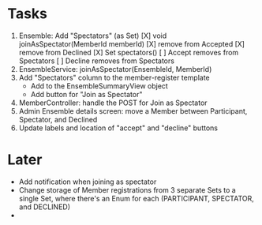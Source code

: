 # Tasks

1. Ensemble: Add "Spectators" (as Set<MemberId>)
   [X] void joinAsSpectator(MemberId memberId)
     [X] remove from Accepted 
     [X] remove from Declined
   [X] Set<MemberId> spectators()
   [ ] Accept removes from Spectators
   [ ] Decline removes from Spectators
2. EnsembleService: joinAsSpectator(EnsembleId, MemberId)
3. Add "Spectators" column to the member-register template
   * Add to the EnsembleSummaryView object
   * Add button for "Join as Spectator"
4. MemberController: handle the POST for Join as Spectator
5. Admin Ensemble details screen: move a Member between Participant, Spectator, and Declined
6. Update labels and location of "accept" and "decline" buttons

# Later

* Add notification when joining as spectator
* Change storage of Member registrations from 3 separate Sets to a single Set,
  where there's an Enum for each (PARTICIPANT, SPECTATOR, and DECLINED)
* 